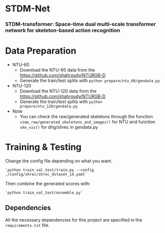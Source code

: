 # STDM-Net
### STDM-transformer: Space-time dual multi-scale transformer network for skeleton-based action recognition

# Data Preparation

 - NTU-60
    - Download the NTU-60 data from the https://github.com/shahroudy/NTURGB-D
    - Generate the train/test splits with `python prepare/ntu_60/gendata.py`
 - NTU-120
    - Download the NTU-120 data from the https://github.com/shahroudy/NTURGB-D
    - Generate the train/test splits with `python prepare/ntu_120/gendata.py`
 - Note
    - You can check the raw/generated skeletons through the function `view_raw/generated_skeletons_and_images()` for NTU and function `ske_vis()` for dhg/shrec in gendata.py


# Training & Testing

Change the config file depending on what you want.

    `python train_val_test/train.py --config ./config/shrec/shrec_dstanet_14.yaml`


Then combine the generated scores with: 

    `python train_val_test/ensemble.py`



## Dependencies

All the necessary dependencies for this project are specified in the `requirements.txt` file.